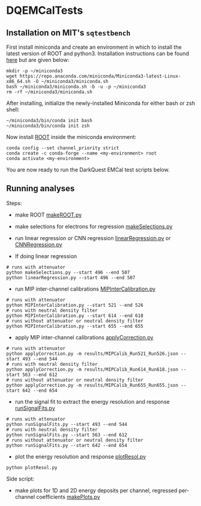 # DQEMCalTests

## Installation on MIT's `sqtestbench`

First install miniconda and create an environment in which to install the latest version of ROOT and python3. Installation instructions can be found [here](https://docs.anaconda.com/miniconda/#quick-command-line-install) but are given below:
```
mkdir -p ~/miniconda3
wget https://repo.anaconda.com/miniconda/Miniconda3-latest-Linux-x86_64.sh -O ~/miniconda3/miniconda.sh
bash ~/miniconda3/miniconda.sh -b -u -p ~/miniconda3
rm -rf ~/miniconda3/miniconda.sh
```
After installing, initialize the newly-installed Miniconda for either bash or zsh shell:
```
~/miniconda3/bin/conda init bash
~/miniconda3/bin/conda init zsh
```

Now install [ROOT](https://root.cern/install/#conda) inside the miniconda environment:
```
conda config --set channel_priority strict
conda create -c conda-forge --name <my-environment> root
conda activate <my-environment>
```

You are now ready to run the DarkQuest EMCal test scripts below. 

## Running analyses

Steps:
- make ROOT [makeROOT.py](makeROOT.py)
- make selections for electrons for regression [makeSelections.py](makeSelections.py)
- run linear regression or CNN regression [linearRegression.py](linearRegression.py) or [CNNRegression.py](CNNRegression.py)

- If doing linear regression
```
# runs with attenuator
python makeSelections.py --start 496 --end 507
python linearRegression.py --start 496 --end 507
```

- run MIP inter-channel calibrations [MIPInterCalibration.py](MIPInterCalibration.py)
```
# runs with attenuator
python MIPInterCalibration.py --start 521 --end 526
# runs with neutral density filter
python MIPInterCalibration.py --start 614 --end 618
# runs without attenuator or neutral density filter
python MIPInterCalibration.py --start 655 --end 655
```
- apply MIP inter-channel calibrations [applyCorrection.py](applyCorrection.py)
```
# runs with attenuator
python applyCorrection.py -m results/MIPCalib_Run521_Run526.json --start 493 --end 544
# runs with neutral density filter
python applyCorrection.py -m results/MIPCalib_Run614_Run618.json --start 563 --end 612
# runs without attenuator or neutral density filter
python applyCorrection.py -m results/MIPCalib_Run655_Run655.json --start 642 --end 654
```

- run the signal fit to extract the energy resolution and response [runSignalFits.py](runSignalFits.py)
```
# runs with attenuator
python runSignalFits.py --start 493 --end 544
# runs with neutral density filter
python runSignalFits.py --start 563 --end 612
# runs without attenuator or neutral density filter
python runSignalFits.py --start 642 --end 654
```

- plot the energy resolution and response [plotResol.py](plotResol.py)
```
python plotResol.py
```

Side script:
- make plots for 1D and 2D energy deposits per channel, regressed per-channel coefficients [makePlots.py](makePlots.py)

